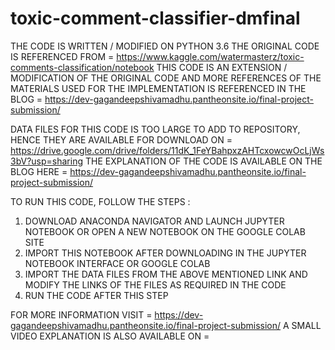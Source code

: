 # toxic-comment-classifier-dmfinal

THE CODE IS WRITTEN / MODIFIED ON PYTHON 3.6
THE ORIGINAL CODE IS REFERENCED FROM = https://www.kaggle.com/watermasterz/toxic-comments-classification/notebook
THIS CODE IS AN EXTENSION / MODIFICATION OF THE ORIGINAL CODE AND MORE REFERENCES OF THE MATERIALS USED FOR THE IMPLEMENTATION IS REFERENCED IN THE BLOG = https://dev-gagandeepshivamadhu.pantheonsite.io/final-project-submission/

DATA FILES FOR THIS CODE IS TOO LARGE TO ADD TO REPOSITORY, HENCE THEY ARE AVAILABLE FOR DOWNLOAD ON = https://drive.google.com/drive/folders/11dK_1FeYBahpxzAHTcxowcwOcLjWs3bV?usp=sharing
THE EXPLANATION OF THE CODE IS AVAILABLE ON THE BLOG HERE = https://dev-gagandeepshivamadhu.pantheonsite.io/final-project-submission/

TO RUN THIS CODE, FOLLOW THE STEPS :
1. DOWNLOAD ANACONDA NAVIGATOR AND LAUNCH JUPYTER NOTEBOOK OR OPEN A NEW NOTEBOOK ON THE GOOGLE COLAB SITE
2. IMPORT THIS NOTEBOOK AFTER DOWNLOADING IN THE JUPYTER NOTEBOOK INTERFACE OR GOOGLE COLAB
3. IMPORT THE DATA FILES FROM THE ABOVE MENTIONED LINK AND MODIFY THE LINKS OF THE FILES AS REQUIRED IN THE CODE
4. RUN THE CODE AFTER THIS STEP

FOR MORE INFORMATION VISIT = https://dev-gagandeepshivamadhu.pantheonsite.io/final-project-submission/
A SMALL VIDEO EXPLANATION IS ALSO AVAILABLE ON = 
